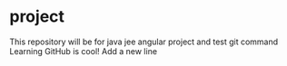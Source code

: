 # project
This repository will be for java jee angular project and test git command
Learning GitHub is cool!
Add a new line
